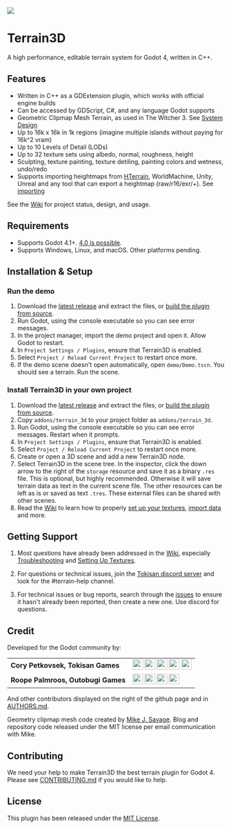 <img src="https://outobugi.com/images/terrain3d.png">

# Terrain3D
A high performance, editable terrain system for Godot 4, written in C++.

## Features
* Written in C++ as a GDExtension plugin, which works with official engine builds
* Can be accessed by GDScript, C#, and any language Godot supports
* Geometric Clipmap Mesh Terrain, as used in The Witcher 3. See [System Design](https://github.com/TokisanGames/Terrain3D/wiki/System-Design) 
* Up to 16k x 16k in 1k regions (imagine multiple islands without paying for 16k^2 vram)
* Up to 10 Levels of Detail (LODs)
* Up to 32 texture sets using albedo, normal, roughness, height
* Sculpting, texture painting, texture detiling, painting colors and wetness, undo/redo
* Supports importing heightmaps from [HTerrain](https://github.com/Zylann/godot_heightmap_plugin/), WorldMachine, Unity, Unreal and any tool that can export a heightmap (raw/r16/exr/+). See [importing](https://github.com/TokisanGames/Terrain3D/wiki/Importing-&-Exporting-Data)  

See the [Wiki](https://github.com/TokisanGames/Terrain3D/wiki) for project status, design, and usage.

## Requirements
* Supports Godot 4.1+. [4.0 is possible](https://github.com/TokisanGames/Terrain3D/wiki/Using-Previous-Engine-Versions).
* Supports Windows, Linux, and macOS. Other platforms pending.

## Installation & Setup

### Run the demo
1. Download the [latest release](https://github.com/TokisanGames/Terrain3D/releases) and extract the files, or [build the plugin from source](https://github.com/TokisanGames/Terrain3D/wiki/Building-From-Source).
2. Run Godot, using the console executable so you can see error messages.
3. In the project manager, import the demo project and open it. Allow Godot to restart.
4. In `Project Settings / Plugins`, ensure that Terrain3D is enabled.
5. Select `Project / Reload Current Project` to restart once more.
6. If the demo scene doesn't open automatically, open `demo/Demo.tscn`. You should see a terrain. Run the scene. 

### Install Terrain3D in your own project
1. Download the [latest release](https://github.com/TokisanGames/Terrain3D/releases) and extract the files, or [build the plugin from source](https://github.com/TokisanGames/Terrain3D/wiki/Building-From-Source).
2. Copy `addons/terrain_3d` to your project folder as `addons/terrain_3d`.
3. Run Godot, using the console executable so you can see error messages. Restart when it prompts.
6. In `Project Settings / Plugins`, ensure that Terrain3D is enabled.
7. Select `Project / Reload Current Project` to restart once more.
8. Create or open a 3D scene and add a new Terrain3D node.
9. Select Terrain3D in the scene tree. In the inspector, click the down arrow to the right of the `storage` resource and save it as a binary `.res` file. This is optional, but highly recommended. Otherwise it will save terrain data as text in the current scene file. The other resources can be left as is or saved as text `.tres`. These external files can be shared with other scenes.
10. Read the [Wiki](https://github.com/TokisanGames/Terrain3D/wiki) to learn how to properly [set up your textures](https://github.com/TokisanGames/Terrain3D/wiki/Setting-Up-Textures), [import data](https://github.com/TokisanGames/Terrain3D/wiki/Importing-&-Exporting-Data) and more. 

## Getting Support

1. Most questions have already been addressed in the [Wiki](https://github.com/TokisanGames/Terrain3D/wiki), especially [Troubleshooting](https://github.com/TokisanGames/Terrain3D/wiki/Troubleshooting) and [Setting Up Textures](https://github.com/TokisanGames/Terrain3D/wiki/Setting-Up-Textures). 

2. For questions or technical issues, join the [Tokisan discord server](https://tokisan.com/discord) and look for the #terrain-help channel.

3. For technical issues or bug reports, search through the [issues](https://github.com/TokisanGames/Terrain3D/issues) to ensure it hasn't already been reported, then create a new one. Use discord for questions.

## Credit
Developed for the Godot community by:

|||
|--|--|
| **Cory Petkovsek, Tokisan Games** | [<img src="https://github.com/dmhendricks/signature-social-icons/blob/master/icons/round-flat-filled/35px/twitter.png?raw=true" width="24"/>](https://twitter.com/TokisanGames) [<img src="https://github.com/dmhendricks/signature-social-icons/blob/master/icons/round-flat-filled/35px/github.png?raw=true" width="24"/>](https://github.com/TokisanGames) [<img src="https://github.com/dmhendricks/signature-social-icons/blob/master/icons/round-flat-filled/35px/www.png?raw=true" width="24"/>](https://tokisan.com/) [<img src="https://github.com/dmhendricks/signature-social-icons/blob/master/icons/round-flat-filled/35px/discord.png?raw=true" width="24"/>](https://tokisan.com/discord) [<img src="https://github.com/dmhendricks/signature-social-icons/blob/master/icons/round-flat-filled/35px/youtube.png?raw=true" width="24"/>](https://www.youtube.com/@TokisanGames)|
| **Roope Palmroos, Outobugi Games** | [<img src="https://github.com/dmhendricks/signature-social-icons/blob/master/icons/round-flat-filled/35px/twitter.png?raw=true" width="24"/>](https://twitter.com/outobugi) [<img src="https://github.com/dmhendricks/signature-social-icons/blob/master/icons/round-flat-filled/35px/github.png?raw=true" width="24"/>](https://github.com/outobugi) [<img src="https://github.com/dmhendricks/signature-social-icons/blob/master/icons/round-flat-filled/35px/www.png?raw=true" width="24"/>](https://outobugi.com/) [<img src="https://github.com/dmhendricks/signature-social-icons/blob/master/icons/round-flat-filled/35px/youtube.png?raw=true" width="24"/>](https://www.youtube.com/@outobugi)|

And other contributors displayed on the right of the github page and in [AUTHORS.md](https://github.com/TokisanGames/Terrain3D/blob/main/AUTHORS.md).

Geometry clipmap mesh code created by [Mike J. Savage](https://mikejsavage.co.uk/blog/geometry-clipmaps.html). Blog and repository code released under the MIT license per email communication with Mike.

## Contributing

We need your help to make Terrain3D the best terrain plugin for Godot 4. Please see [CONTRIBUTING.md](https://github.com/TokisanGames/Terrain3D/blob/main/CONTRIBUTING.md) if you would like to help.


## License

This plugin has been released under the [MIT License](https://github.com/TokisanGames/Terrain3D/blob/main/LICENSE.txt).

